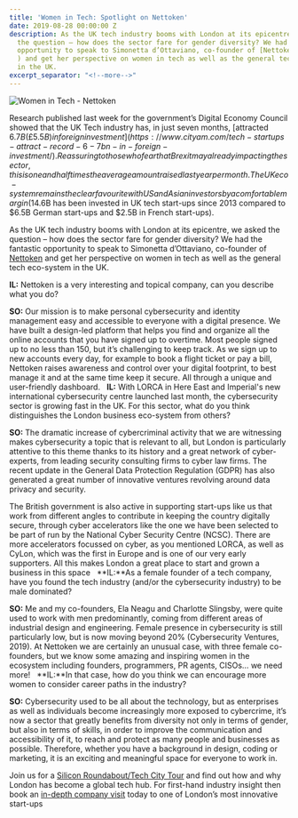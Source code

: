 ```yaml
---
title: 'Women in Tech: Spotlight on Nettoken'
date: 2019-08-28 00:00:00 Z
description: As the UK tech industry booms with London at its epicentre, we asked
  the question – how does the sector fare for gender diversity? We had the fantastic
  opportunity to speak to Simonetta d’Ottaviano, co-founder of [Nettoken](https://www.nettoken.io/
  ) and get her perspective on women in tech as well as the general tech eco-system
  in the UK.
excerpt_separator: "<!--more-->"
---
```


![Women in Tech - Nettoken](/uploads/women-in-tech-nettoken-760.jpg)

Research published last week for the government’s Digital Economy Council showed that the UK Tech industry has, in just seven months, [attracted $6.7B (£5.5B) in foreign investment](https://www.cityam.com/tech-startups-attract-record-6-7bn-in-foreign-investment/). Reassuring to those who fear that Brexit may already impacting the sector, this is one and half times the average amount raised last year per month. The UK eco-system remains the clear favourite with US and Asian investors by a comfortable margin ($14.6B has been invested in UK tech start-ups since 2013 compared to $6.5B German start-ups and $2.5B in French start-ups).

<!--more-->

As the UK tech industry booms with London at its epicentre, we asked the question – how does the sector fare for gender diversity? We had the fantastic opportunity to speak to Simonetta d’Ottaviano, co-founder of [Nettoken](https://www.nettoken.io/ ) and get her perspective on women in tech as well as the general tech eco-system in the UK.

**IL:** Nettoken is a very interesting and topical company, can you describe what you do?

**SO:** Our mission is to make personal cybersecurity and identity management easy and accessible to everyone with a digital presence. We have built a design-led platform that helps you find and organize all the online accounts that you have signed up to overtime. Most people signed up to no less than 150, but it’s challenging to keep track. As we sign up to new accounts every day, for example to book a flight ticket or pay a bill, Nettoken raises awareness and control over your digital footprint, to best manage it and at the same time keep it secure. All through a unique and user-friendly dashboard.
 
**IL:** With LORCA in Here East and Imperial's new international cybersecurity centre launched last month, the cybersecurity sector is growing fast in the UK. For this sector, what do you think distinguishes the London business eco-system from others?

**SO:** The dramatic increase of cybercriminal activity that we are witnessing makes cybersecurity a topic that is relevant to all, but London is particularly attentive to this theme thanks to its history and a great network of cyber-experts, from leading security consulting firms to cyber law firms. The recent update in the General Data Protection Regulation (GDPR) has also generated a great number of innovative ventures revolving around data privacy and security.

The British government is also active in supporting start-ups like us that work from different angles to contribute in keeping the country digitally secure, through cyber accelerators like the one we have been selected to be part of run by the National Cyber Security Centre (NCSC). There are more accelerators focussed on cyber, as you mentioned LORCA, as well as CyLon, which was the first in Europe and is one of our very early supporters. All this makes London a great place to start and grown a business in this space
 
**IL:**As a female founder of a tech company, have you found the tech industry (and/or the cybersecurity industry) to be male dominated? 

**SO:** Me and my co-founders, Ela Neagu and Charlotte Slingsby, were quite used to work with men predominantly, coming from different areas of industrial design and engineering. Female presence in cybersecurity is still particularly low, but is now moving beyond 20% (Cybersecurity Ventures, 2019). At Nettoken we are certainly an unusual case, with three female co-founders, but we know some amazing and inspiring women in the ecosystem including founders, programmers, PR agents, CISOs… we need more!
 
**IL:**In that case, how do you think we can encourage more women to consider career paths in the industry? 

**SO:** Cybersecurity used to be all about the technology, but as enterprises as well as individuals become increasingly more exposed to cybercrime, it’s now a sector that greatly benefits from diversity not only in terms of gender, but also in terms of skills, in order to improve the communication and accessibility of it, to reach and protect as many people and businesses as possible. Therefore, whether you have a background in design, coding or marketing, it is an exciting and meaningful space for everyone to work in.

Join us for a [Silicon Roundabout/Tech City Tour](https://www.insider-london.co.uk/tours/silicon-roundabout-and-tech-city-tour/ ) and find out how and why London has become a global tech hub. For first-hand industry insight then book an [in-depth company visit](https://www.insider-london.co.uk/in-depth-business-visits/)  today to one of London’s most innovative start-ups